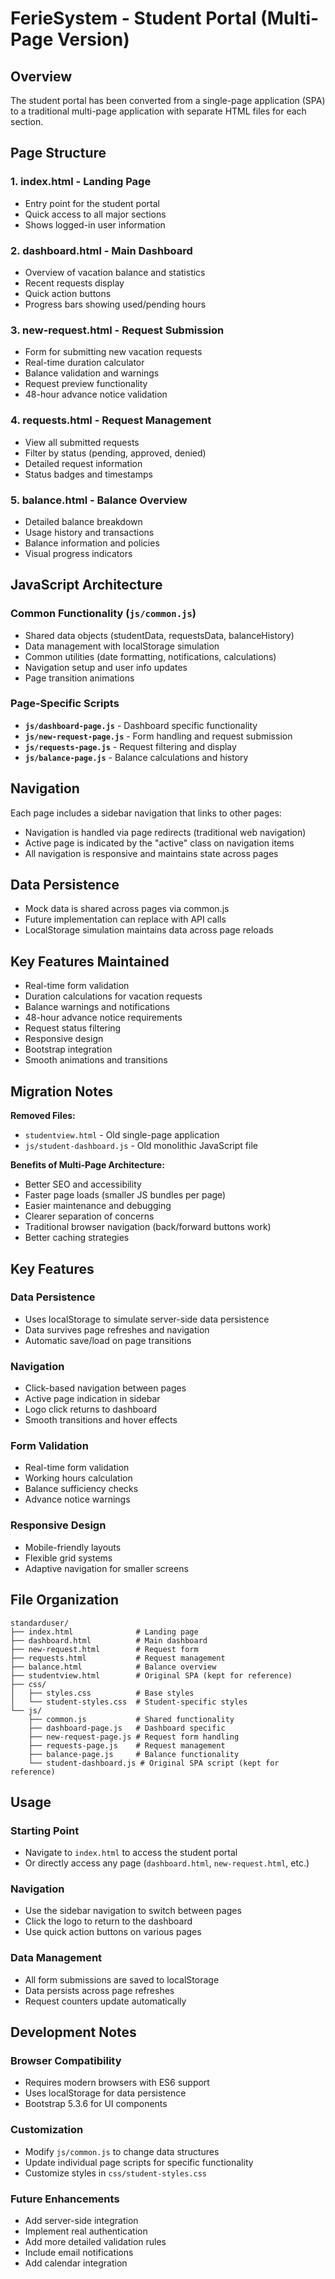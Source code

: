 # FerieSystem - Student Portal (Multi-Page Version)

## Overview
The student portal has been converted from a single-page application (SPA) to a traditional multi-page application with separate HTML files for each section.

## Page Structure

### 1. **index.html** - Landing Page
- Entry point for the student portal
- Quick access to all major sections
- Shows logged-in user information

### 2. **dashboard.html** - Main Dashboard
- Overview of vacation balance and statistics
- Recent requests display
- Quick action buttons
- Progress bars showing used/pending hours

### 3. **new-request.html** - Request Submission
- Form for submitting new vacation requests
- Real-time duration calculator
- Balance validation and warnings
- Request preview functionality
- 48-hour advance notice validation

### 4. **requests.html** - Request Management
- View all submitted requests
- Filter by status (pending, approved, denied)
- Detailed request information
- Status badges and timestamps

### 5. **balance.html** - Balance Overview
- Detailed balance breakdown
- Usage history and transactions
- Balance information and policies
- Visual progress indicators

## JavaScript Architecture

### Common Functionality (`js/common.js`)
- Shared data objects (studentData, requestsData, balanceHistory)
- Data management with localStorage simulation
- Common utilities (date formatting, notifications, calculations)
- Navigation setup and user info updates
- Page transition animations

### Page-Specific Scripts
- **`js/dashboard-page.js`** - Dashboard specific functionality
- **`js/new-request-page.js`** - Form handling and request submission
- **`js/requests-page.js`** - Request filtering and display
- **`js/balance-page.js`** - Balance calculations and history

## Navigation
Each page includes a sidebar navigation that links to other pages:
- Navigation is handled via page redirects (traditional web navigation)
- Active page is indicated by the "active" class on navigation items
- All navigation is responsive and maintains state across pages

## Data Persistence
- Mock data is shared across pages via common.js
- Future implementation can replace with API calls
- LocalStorage simulation maintains data across page reloads

## Key Features Maintained
- Real-time form validation
- Duration calculations for vacation requests
- Balance warnings and notifications
- 48-hour advance notice requirements
- Request status filtering
- Responsive design
- Bootstrap integration
- Smooth animations and transitions

## Migration Notes
**Removed Files:**
- `studentview.html` - Old single-page application
- `js/student-dashboard.js` - Old monolithic JavaScript file

**Benefits of Multi-Page Architecture:**
- Better SEO and accessibility
- Faster page loads (smaller JS bundles per page)
- Easier maintenance and debugging
- Clearer separation of concerns
- Traditional browser navigation (back/forward buttons work)
- Better caching strategies

## Key Features

### Data Persistence
- Uses localStorage to simulate server-side data persistence
- Data survives page refreshes and navigation
- Automatic save/load on page transitions

### Navigation
- Click-based navigation between pages
- Active page indication in sidebar
- Logo click returns to dashboard
- Smooth transitions and hover effects

### Form Validation
- Real-time form validation
- Working hours calculation
- Balance sufficiency checks
- Advance notice warnings

### Responsive Design
- Mobile-friendly layouts
- Flexible grid systems
- Adaptive navigation for smaller screens

## File Organization

```
standarduser/
├── index.html              # Landing page
├── dashboard.html          # Main dashboard
├── new-request.html        # Request form
├── requests.html           # Request management
├── balance.html            # Balance overview
├── studentview.html        # Original SPA (kept for reference)
├── css/
│   ├── styles.css          # Base styles
│   └── student-styles.css  # Student-specific styles
└── js/
    ├── common.js           # Shared functionality
    ├── dashboard-page.js   # Dashboard specific
    ├── new-request-page.js # Request form handling
    ├── requests-page.js    # Request management
    ├── balance-page.js     # Balance functionality
    └── student-dashboard.js # Original SPA script (kept for reference)
```

## Usage

### Starting Point
- Navigate to `index.html` to access the student portal
- Or directly access any page (`dashboard.html`, `new-request.html`, etc.)

### Navigation
- Use the sidebar navigation to switch between pages
- Click the logo to return to the dashboard
- Use quick action buttons on various pages

### Data Management
- All form submissions are saved to localStorage
- Data persists across page refreshes
- Request counters update automatically

## Development Notes

### Browser Compatibility
- Requires modern browsers with ES6 support
- Uses localStorage for data persistence
- Bootstrap 5.3.6 for UI components

### Customization
- Modify `js/common.js` to change data structures
- Update individual page scripts for specific functionality
- Customize styles in `css/student-styles.css`

### Future Enhancements
- Add server-side integration
- Implement real authentication
- Add more detailed validation rules
- Include email notifications
- Add calendar integration
